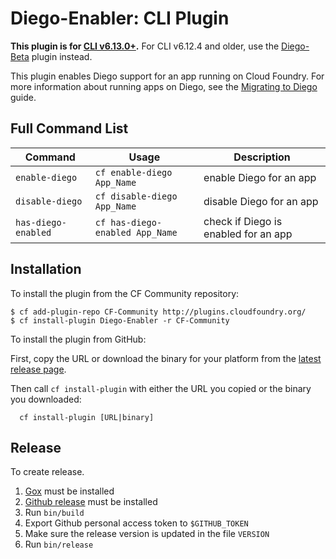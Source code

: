 Diego-Enabler: CLI Plugin
=====================
**This plugin is for [CLI
v6.13.0+](https://github.com/cloudfoundry/cli/releases).** For CLI v6.12.4 and older, use the
[Diego-Beta](https://github.com/cloudfoundry-incubator/diego-cli-plugin) plugin
instead.

This plugin enables Diego support for an app running on Cloud Foundry. For more
information about running apps on Diego, see the [Migrating to Diego](https://github.com/cloudfoundry-incubator/diego-design-notes/blob/master/migrating-to-diego.md)
guide.

## Full Command List

Command             |Usage                             |Description
---                 |---                               |---
`enable-diego`      | `cf enable-diego App_Name`       |enable Diego for an app
`disable-diego`     | `cf disable-diego App_Name`      |disable Diego for an app
`has-diego-enabled` | `cf has-diego-enabled App_Name`  |check if Diego is enabled for an app

## Installation

To install the plugin from the CF Community repository:

```
$ cf add-plugin-repo CF-Community http://plugins.cloudfoundry.org/
$ cf install-plugin Diego-Enabler -r CF-Community
```

To install the plugin from GitHub:

First, copy the URL or download the binary for your platform from the [latest release page](https://github.com/cloudfoundry-incubator/Diego-Enabler/releases/latest).

Then call `cf install-plugin` with either the URL you copied or the binary you downloaded:

```
  cf install-plugin [URL|binary]
```

## Release

To create release.

1. [Gox](https://github.com/mitchellh/gox) must be installed
1. [Github release](https://github.com/aktau/github-release) must be installed
1. Run `bin/build`
1. Export Github personal access token to `$GITHUB_TOKEN`
1. Make sure the release version is updated in the file `VERSION`
1. Run `bin/release`
